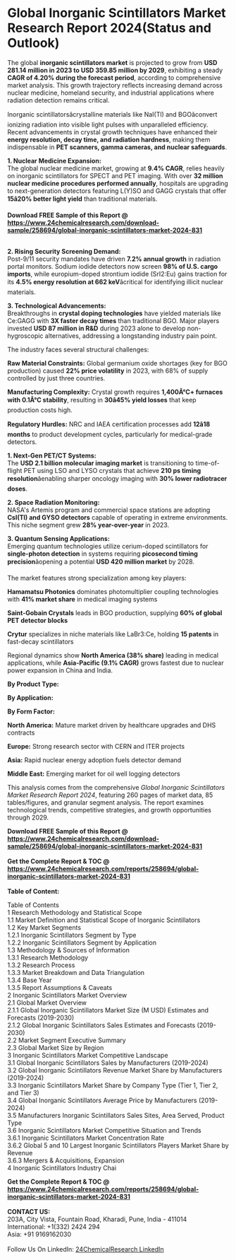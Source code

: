 <h1>Global Inorganic Scintillators Market Research Report 2024(Status and Outlook)</h1><p>The global <strong>inorganic scintillators market</strong> is projected to grow from <strong>USD 281.14 million in 2023 to USD 359.85 million by 2029</strong>, exhibiting a steady <strong>CAGR of 4.20% during the forecast period</strong>, according to comprehensive market analysis. This growth trajectory reflects increasing demand across nuclear medicine, homeland security, and industrial applications where radiation detection remains critical.</p><p>Inorganic scintillatorsâcrystalline materials like NaI(Tl) and BGOâconvert ionizing radiation into visible light pulses with unparalleled efficiency. Recent advancements in crystal growth techniques have enhanced their <strong>energy resolution, decay time, and radiation hardness</strong>, making them indispensable in <strong>PET scanners, gamma cameras, and nuclear safeguards</strong>.</p><p><strong>1. Nuclear Medicine Expansion:</strong><br>
The global nuclear medicine market, growing at <strong>9.4% CAGR</strong>, relies heavily on inorganic scintillators for SPECT and PET imaging. With over <strong>32 million nuclear medicine procedures performed annually</strong>, hospitals are upgrading to next-generation detectors featuring L(Y)SO and GAGG crystals that offer <strong>15â20% better light yield</strong> than traditional materials.</p><div><b>Download FREE Sample of this Report @ 
            <a href="https://www.24chemicalresearch.com/download-sample/258694/global-inorganic-scintillators-market-2024-831">
            https://www.24chemicalresearch.com/download-sample/258694/global-inorganic-scintillators-market-2024-831</a></b></div><br><p><strong>2. Rising Security Screening Demand:</strong><br>
Post-9/11 security mandates have driven <strong>7.2% annual growth</strong> in radiation portal monitors. Sodium iodide detectors now screen <strong>98% of U.S. cargo imports</strong>, while europium-doped strontium iodide (SrI2:Eu) gains traction for its <strong>4.5% energy resolution at 662 keV</strong>âcritical for identifying illicit nuclear materials.</p><p><strong>3. Technological Advancements:</strong><br>
Breakthroughs in <strong>crystal doping technologies</strong> have yielded materials like Ce:GAGG with <strong>3X faster decay times</strong> than traditional BGO. Major players invested <strong>USD 87 million in R&amp;D</strong> during 2023 alone to develop non-hygroscopic alternatives, addressing a longstanding industry pain point.</p><p>The industry faces several structural challenges:</p><p><strong>Raw Material Constraints:</strong> Global germanium oxide shortages (key for BGO production) caused <strong>22% price volatility</strong> in 2023, with 68% of supply controlled by just three countries.</p><p><strong>Manufacturing Complexity:</strong> Crystal growth requires <strong>1,400Â°C+ furnaces with 0.1Â°C stability</strong>, resulting in <strong>30â45% yield losses</strong> that keep production costs high.</p><p><strong>Regulatory Hurdles:</strong> NRC and IAEA certification processes add <strong>12â18 months</strong> to product development cycles, particularly for medical-grade detectors.</p><p><strong>1. Next-Gen PET/CT Systems:</strong><br>
The <strong>USD 2.1 billion molecular imaging market</strong> is transitioning to time-of-flight PET using LSO and LYSO crystals that achieve <strong>210 ps timing resolution</strong>âenabling sharper oncology imaging with <strong>30% lower radiotracer doses</strong>.</p><p><strong>2. Space Radiation Monitoring:</strong><br>
NASA's Artemis program and commercial space stations are adopting <strong>CsI(Tl) and GYSO detectors</strong> capable of operating in extreme environments. This niche segment grew <strong>28% year-over-year</strong> in 2023.</p><p><strong>3. Quantum Sensing Applications:</strong><br>
Emerging quantum technologies utilize cerium-doped scintillators for <strong>single-photon detection</strong> in systems requiring <strong>picosecond timing precision</strong>âopening a potential <strong>USD 420 million market</strong> by 2028.</p><p>The market features strong specialization among key players:</p><p><strong>Hamamatsu Photonics</strong> dominates photomultiplier coupling technologies with <strong>41% market share</strong> in medical imaging systems</p><p><strong>Saint-Gobain Crystals</strong> leads in BGO production, supplying <strong>60% of global PET detector blocks</strong></p><p><strong>Crytur</strong> specializes in niche materials like LaBr3:Ce, holding <strong>15 patents</strong> in fast-decay scintillators</p><p>Regional dynamics show <strong>North America (38% share)</strong> leading in medical applications, while <strong>Asia-Pacific (9.1% CAGR)</strong> grows fastest due to nuclear power expansion in China and India.</p><p><strong>By Product Type:</strong></p><p><strong>By Application:</strong></p><p><strong>By Form Factor:</strong></p><p><strong>North America:</strong> Mature market driven by healthcare upgrades and DHS contracts</p><p><strong>Europe:</strong> Strong research sector with CERN and ITER projects</p><p><strong>Asia:</strong> Rapid nuclear energy adoption fuels detector demand</p><p><strong>Middle East:</strong> Emerging market for oil well logging detectors</p><p>This analysis comes from the comprehensive <em>Global Inorganic Scintillators Market Research Report 2024</em>, featuring 260 pages of market data, 85 tables/figures, and granular segment analysis. The report examines technological trends, competitive strategies, and growth opportunities through 2029.</p><div><b>Download FREE Sample of this Report @ 
            <a href="https://www.24chemicalresearch.com/download-sample/258694/global-inorganic-scintillators-market-2024-831">
            https://www.24chemicalresearch.com/download-sample/258694/global-inorganic-scintillators-market-2024-831</a></b></div><br><div><b>Get the Complete Report & TOC @ 
            <a href="https://www.24chemicalresearch.com/reports/258694/global-inorganic-scintillators-market-2024-831">
            https://www.24chemicalresearch.com/reports/258694/global-inorganic-scintillators-market-2024-831</a></b></div><br>
            <b>Table of Content:</b><p>Table of Contents<br />
1 Research Methodology and Statistical Scope<br />
1.1 Market Definition and Statistical Scope of Inorganic Scintillators<br />
1.2 Key Market Segments<br />
1.2.1 Inorganic Scintillators Segment by Type<br />
1.2.2 Inorganic Scintillators Segment by Application<br />
1.3 Methodology & Sources of Information<br />
1.3.1 Research Methodology<br />
1.3.2 Research Process<br />
1.3.3 Market Breakdown and Data Triangulation<br />
1.3.4 Base Year<br />
1.3.5 Report Assumptions & Caveats<br />
2 Inorganic Scintillators Market Overview<br />
2.1 Global Market Overview<br />
2.1.1 Global Inorganic Scintillators Market Size (M USD) Estimates and Forecasts (2019-2030)<br />
2.1.2 Global Inorganic Scintillators Sales Estimates and Forecasts (2019-2030)<br />
2.2 Market Segment Executive Summary<br />
2.3 Global Market Size by Region<br />
3 Inorganic Scintillators Market Competitive Landscape<br />
3.1 Global Inorganic Scintillators Sales by Manufacturers (2019-2024)<br />
3.2 Global Inorganic Scintillators Revenue Market Share by Manufacturers (2019-2024)<br />
3.3 Inorganic Scintillators Market Share by Company Type (Tier 1, Tier 2, and Tier 3)<br />
3.4 Global Inorganic Scintillators Average Price by Manufacturers (2019-2024)<br />
3.5 Manufacturers Inorganic Scintillators Sales Sites, Area Served, Product Type<br />
3.6 Inorganic Scintillators Market Competitive Situation and Trends<br />
3.6.1 Inorganic Scintillators Market Concentration Rate<br />
3.6.2 Global 5 and 10 Largest Inorganic Scintillators Players Market Share by Revenue<br />
3.6.3 Mergers & Acquisitions, Expansion<br />
4 Inorganic Scintillators Industry Chai</p><div><b>Get the Complete Report & TOC @ 
            <a href="https://www.24chemicalresearch.com/reports/258694/global-inorganic-scintillators-market-2024-831">
            https://www.24chemicalresearch.com/reports/258694/global-inorganic-scintillators-market-2024-831</a></b></div><br><b>CONTACT US:</b><br>
            203A, City Vista, Fountain Road, Kharadi, Pune, India - 411014<br>
            International: +1(332) 2424 294<br>
            Asia: +91 9169162030 <br><br>
            Follow Us On LinkedIn: <a href="https://www.linkedin.com/company/24chemicalresearch/">24ChemicalResearch LinkedIn</a>
